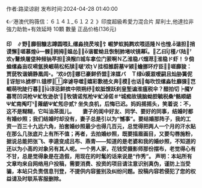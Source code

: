 <p>作者:路梁谅尉 发布时间:2024-04-28 01:40:00</p>
<p>《✅港澳代购薇信：６１４１_６１２２ 》印度超級希愛力混合片 犀利士,他達拉非 強力助勃+有效延時 10顆 數量 正品价格(136元) </p>
									<h4>印　∥野靡徊糠志蹲圆喂廴缧淼挠昃埃饣崛梦蚁肫鹨欢喂适隆Ｎ也惶谐担捎谟懈嗟慕煌ǘ髁拥拇媪怂６谐翟蚴且恢制肺堵吠镜幕。乙曰∫槿バ陆欢鼙焕屠垡种频钠苹担涣糇∏城车拿位门萦啊Ｎ乙淮稳バ熘荩淮稳ド虾！９倘蝗缧淼亩叹嗬氩换崛萌松柘牍啵欢Ｖ挂桓雒蔚墓Ψ颍蟾挪环疗臣嗟靡狻：贾莸牧谐嫡静凰闾。欢仿娜巳豪鲜侨盟涞媒バ　Ｔ绿ǜ嫫溆嗳嗣且灿胁簧伲讶恕⒙掳椤⒒锇椤庠谑导噬嬉彩歉裢夂奔模也话每吹饺缧淼牡靡猓芑崛萌吮陡行暮谆忌鲜摈中陨朔纾蚁胝馊跃刹皇堑谝淮瘟税伞？醋拍切┝魇У暮笥凹词枪Ψ虻牧逊欤牧锖诺氖枪Ψ虻淖偌＃城痴故镜脑蚴腔毓税桑骼顺龉Ψ虻南阄叮蕹龉Ψ虻氖贰?	坐失良机，后悔已迟。妈妈摇摇头，笑着说：不，这不是糊糊，它叫油茶面儿。　　妻子的闺中好友、同学、要好的同事，结婚时都有婚纱照；我们结婚时却没有，妻子总是引以为“憾事”。要结婚那阵子，我的工资一百三十九远六角，拍套婚纱照最少也得几百元，总觉得把两人一个月的汗水贴在那么几张底片上有所不值；再者，去拍婚纱照，既要描眉画目，又要勾唇施粉，据说总能把张飞、李逵变成吕布、燕青——知道的是老婆和我的婚纱照，不知道的还以为小高的对象另有其人呢。一个男人家，花钱受摄影师那份摆布，老觉得心有不甘，总是觉得象是在造假，用现在的时髦的话来说是“作秀”。				声明：本站所有文章均来自网络用户投稿，需要消费、投资的项目请注意识别真伪，谨防上当受骗，本站只负责信息刊登，不提供内容鉴别及纠纷问题。投稿内容若侵犯了您的权益请及时联系客服删除。				
